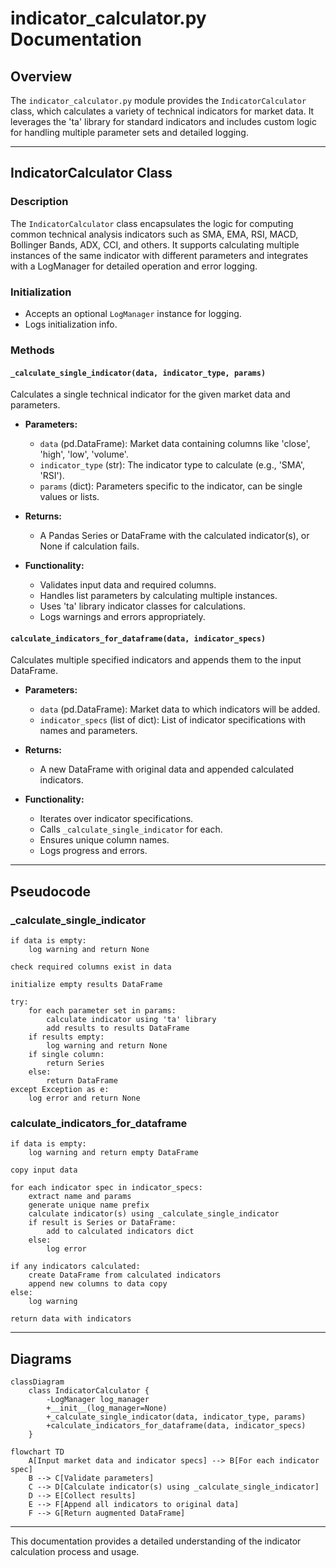 # indicator_calculator.py Documentation

## Overview
The `indicator_calculator.py` module provides the `IndicatorCalculator` class, which calculates a variety of technical indicators for market data. It leverages the 'ta' library for standard indicators and includes custom logic for handling multiple parameter sets and detailed logging.

---

## IndicatorCalculator Class

### Description
The `IndicatorCalculator` class encapsulates the logic for computing common technical analysis indicators such as SMA, EMA, RSI, MACD, Bollinger Bands, ADX, CCI, and others. It supports calculating multiple instances of the same indicator with different parameters and integrates with a LogManager for detailed operation and error logging.

### Initialization
- Accepts an optional `LogManager` instance for logging.
- Logs initialization info.

### Methods

#### `_calculate_single_indicator(data, indicator_type, params)`
Calculates a single technical indicator for the given market data and parameters.

- **Parameters:**
  - `data` (pd.DataFrame): Market data containing columns like 'close', 'high', 'low', 'volume'.
  - `indicator_type` (str): The indicator type to calculate (e.g., 'SMA', 'RSI').
  - `params` (dict): Parameters specific to the indicator, can be single values or lists.

- **Returns:**
  - A Pandas Series or DataFrame with the calculated indicator(s), or None if calculation fails.

- **Functionality:**
  - Validates input data and required columns.
  - Handles list parameters by calculating multiple instances.
  - Uses 'ta' library indicator classes for calculations.
  - Logs warnings and errors appropriately.

#### `calculate_indicators_for_dataframe(data, indicator_specs)`
Calculates multiple specified indicators and appends them to the input DataFrame.

- **Parameters:**
  - `data` (pd.DataFrame): Market data to which indicators will be added.
  - `indicator_specs` (list of dict): List of indicator specifications with names and parameters.

- **Returns:**
  - A new DataFrame with original data and appended calculated indicators.

- **Functionality:**
  - Iterates over indicator specifications.
  - Calls `_calculate_single_indicator` for each.
  - Ensures unique column names.
  - Logs progress and errors.

---

## Pseudocode

### _calculate_single_indicator
```
if data is empty:
    log warning and return None

check required columns exist in data

initialize empty results DataFrame

try:
    for each parameter set in params:
        calculate indicator using 'ta' library
        add results to results DataFrame
    if results empty:
        log warning and return None
    if single column:
        return Series
    else:
        return DataFrame
except Exception as e:
    log error and return None
```

### calculate_indicators_for_dataframe
```
if data is empty:
    log warning and return empty DataFrame

copy input data

for each indicator spec in indicator_specs:
    extract name and params
    generate unique name prefix
    calculate indicator(s) using _calculate_single_indicator
    if result is Series or DataFrame:
        add to calculated indicators dict
    else:
        log error

if any indicators calculated:
    create DataFrame from calculated indicators
    append new columns to data copy
else:
    log warning

return data with indicators
```

---

## Diagrams

```mermaid
classDiagram
    class IndicatorCalculator {
        -LogManager log_manager
        +__init__(log_manager=None)
        +_calculate_single_indicator(data, indicator_type, params)
        +calculate_indicators_for_dataframe(data, indicator_specs)
    }
```

```mermaid
flowchart TD
    A[Input market data and indicator specs] --> B[For each indicator spec]
    B --> C[Validate parameters]
    C --> D[Calculate indicator(s) using _calculate_single_indicator]
    D --> E[Collect results]
    E --> F[Append all indicators to original data]
    F --> G[Return augmented DataFrame]
```

---

This documentation provides a detailed understanding of the indicator calculation process and usage.
